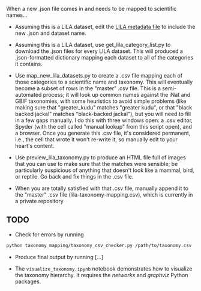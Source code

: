 When a new .json file comes in and needs to be mapped to scientific names...

* Assuming this is a LILA dataset, edit the [LILA metadata file](http://lila.science/wp-content/uploads/2020/03/lila_sas_urls.txt) to include the new .json and dataset name.

* Assuming this is a LILA dataset, use get_lila_category_list.py to download the .json files for every LILA dataset.  This will produced a .json-formatted dictionary mapping each dataset to all of the categories it contains.

* Use map_new_lila_datasets.py to create a .csv file mapping each of those categories to a scientific name and taxonomy.  This will eventually become a subset of rows in the "master" .csv file.  This is a semi-automated process; it will look up common names against the iNat and GBIF taxonomies, with some heuristics to avoid simple problems (like making sure that "greater_kudu" matches "greater kudu", or that "black backed jackal" matches "black-backed jackal"), but you will need to fill in a few gaps manually.  I do this with three windows open: a .csv editor, Spyder (with the cell called "manual lookup" from this script open), and a browser.  Once you generate this .csv file, it's considered permanent, i.e., the cell that wrote it won't re-write it, so manually edit to your heart's content.

* Use preview_lila_taxonomy.py to produce an HTML file full of images that you can use to make sure that the matches were sensible; be particularly suspicious of anything that doesn't look like a mammal, bird, or reptile.  Go back and fix things in the .csv file.

* When you are totally satisfied with that .csv file, manually append it to the "master" .csv file (lila-taxonomy-mapping.csv), which is currently in a private repository

## TODO

* Check for errors by running

```bash
python taxonomy_mapping/taxonomy_csv_checker.py /path/to/taxonomy.csv
```

* Produce final output by running [...]

* The `visualize_taxonomy.ipynb` notebook demonstrates how to visualize the taxonomy hierarchy. It requires the *networkx* and *graphviz* Python packages.

